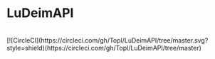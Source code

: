 # LuDeimAPI
<br>
[![CircleCI](https://circleci.com/gh/Topl/LuDeimAPI/tree/master.svg?style=shield)(https://circleci.com/gh/Topl/LuDeimAPI/tree/master)

